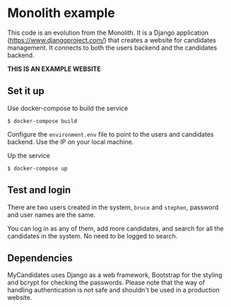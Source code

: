 Monolith example
=======

This code is an evolution from the Monolith. It is a Django application (https://www.djangoproject.com/) that creates a website for candidates management. It connects to both the users backend and the candidates backend.

**THIS IS AN EXAMPLE WEBSITE**

Set it up
------

Use docker-compose to build the service

    $ docker-compose build

Configure the `environment.env` file to point to the users and candidates backend. Use the
IP on your local machine.


Up the service

    $ docker-compose up


Test and login
------

There are two users created in the system, `bruce` and `stephen`, password and user names are the same.

You can log in as any of them, add more candidates, and search for all the candidates in the system. No need to be logged to search.


Dependencies
------

MyCandidates uses Django as a web framework, Bootstrap for the styling and bcrypt for checking the passwords. Please note that the way of handling authentication is not safe and shouldn't be used in a production website.
